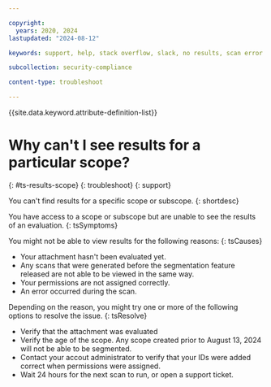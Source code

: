 ```yaml
---

copyright:
  years: 2020, 2024
lastupdated: "2024-08-12"

keywords: support, help, stack overflow, slack, no results, scan error

subcollection: security-compliance

content-type: troubleshoot

---
```


{{site.data.keyword.attribute-definition-list}}

# Why can't I see results for a particular scope?
{: #ts-results-scope}
{: troubleshoot}
{: support}

You can't find results for a specific scope or subscope.
{: shortdesc}


You have access to a scope or subscope but are unable to see the results of an evaluation.
{: tsSymptoms}

You might not be able to view results for the following reasons:
{: tsCauses}

* Your attachment hasn't been evaluated yet.
* Any scans that were generated before the segmentation feature released are not able to be viewed in the same way.
* Your permissions are not assigned correctly.
* An error occurred during the scan.

Depending on the reason, you might try one or more of the following options to resolve the issue.
{: tsResolve}

* Verify that the attachment was evaluated
* Verify the age of the scope. Any scope created prior to August 13, 2024 will not be able to be segmented.
* Contact your accout administrator to verify that your IDs were added correct when permissions were assigned.
* Wait 24 hours for the next scan to run, or open a support ticket.

